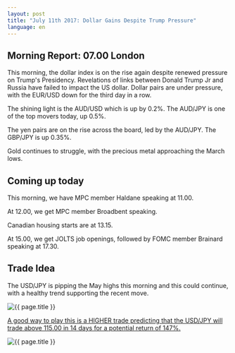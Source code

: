 ```yaml
---
layout: post
title: "July 11th 2017: Dollar Gains Despite Trump Pressure"
language: en
---
```

## Morning Report: 07.00 London

This morning, the dollar index is on the rise again despite renewed pressure on Trump's Presidency. Revelations of links between Donald Trump Jr and Russia have failed to impact the US dollar. Dollar pairs are under pressure, with the EUR/USD down for the third day in a row.

The shining light is the AUD/USD which is up by 0.2%. The AUD/JPY is one of the top movers today, up 0.5%.

The yen pairs are on the rise across the board, led by the AUD/JPY. The GBP/JPY is up 0.35%.

Gold continues to struggle, with the precious metal approaching the March lows. 

## Coming up today

This morning, we have MPC member Haldane speaking at 11.00.

At 12.00, we get MPC member Broadbent speaking. 

Canadian housing starts are at 13.15. 

At 15.00, we get JOLTS job openings, followed by FOMC member Brainard speaking at 17.30.

## Trade Idea

The USD/JPY is pipping the May highs this morning and this could continue, with a healthy trend supporting the recent move.  

<img class="post-image" src="{{ site.url }}/images/2017-07-11_07-34-02.jpg" alt="{{ page.title }}" title="{{ page.title }}">

<a href="%LINK%%?currency=GBP&market=forex&underlying=frxUSDJPY&formname=higherlower&duration_amount=14&duration_units=d&amount=10&amount_type=payout&expiry_type=duration&barrier=115.00" target="_blank">A good way to play this is a HIGHER trade predicting that the USD/JPY will trade above 115.00 in 14 days for a potential return of 147%.</a>

<img class="post-image" src="{{ site.url }}/images/2017-07-11_07-37-00.jpg" alt="{{ page.title }}" title="{{ page.title }}">